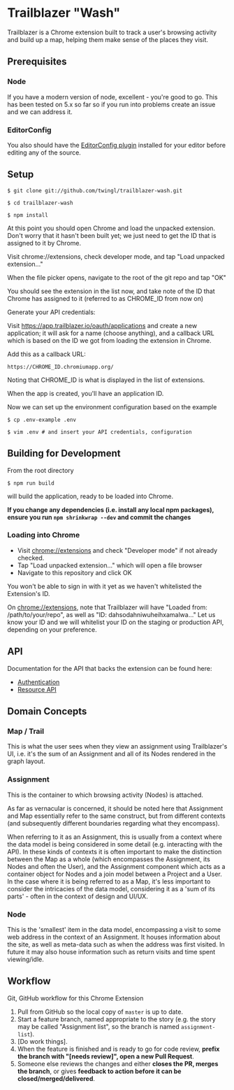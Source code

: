 # Trailblazer "Wash"

Trailblazer is a Chrome extension built to track a user's browsing activity and
build up a map, helping them make sense of the places they visit.

## Prerequisites

### Node

If you have a modern version of node, excellent - you're good to go. This has
been tested on 5.x so far so if you run into problems create an issue and we
can address it.

### EditorConfig 

You also should have the [EditorConfig plugin](http://editorconfig.org/)
installed for your editor before editing any of the source.

## Setup

    $ git clone git://github.com/twingl/trailblazer-wash.git

    $ cd trailblazer-wash

    $ npm install

At this point you should open Chrome and load the unpacked extension. Don't
worry that it hasn't been built yet; we just need to get the ID that is
assigned to it by Chrome.

Visit chrome://extensions, check developer mode, and tap "Load unpacked
extension..."

When the file picker opens, navigate to the root of the git repo and tap "OK"

You should see the extension in the list now, and take note of the ID that
Chrome has assigned to it (referred to as CHROME_ID from now on)

Generate your API credentials:

Visit https://app.trailblazer.io/oauth/applications and create a new
application; it will ask for a name (choose anything), and a callback URL which
is based on the ID we got from loading the extension in Chrome.

Add this as a callback URL:

    https://CHROME_ID.chromiumapp.org/

Noting that CHROME_ID is what is displayed in the list of extensions.

When the app is created, you'll have an application ID.

Now we can set up the environment configuration based on the example

    $ cp .env-example .env

    $ vim .env # and insert your API credentials, configuration

## Building for Development

From the root directory

    $ npm run build

will build the application, ready to be loaded into Chrome.

**If you change any dependencies (i.e. install any local npm packages), ensure
you run `npm shrinkwrap --dev` and commit the changes**

### Loading into Chrome

- Visit [chrome://extensions](chrome://extensions) and check "Developer mode" if
  not already checked.
- Tap "Load unpacked extension..." which will open a file browser
- Navigate to this repository and click OK

You won't be able to sign in with it yet as we haven't whitelisted the
Extension's ID.

On [chrome://extensions](chrome://extensions), note that Trailblazer will have
"Loaded from: /path/to/your/repo", as well as "ID: dahsodahniwuheihxamalwa..."
Let us know your ID and we will whitelist your ID on the staging or production
API, depending on your preference.

## API

Documentation for the API that backs the extension can be found here:

- [Authentication](http://docs.trailblazerauthentication.apiary.io/)
- [Resource API](http://docs.trailblazerapiv1.apiary.io/)

## Domain Concepts

### Map / Trail

This is what the user sees when they view an assignment using Trailblazer's UI,
i.e. it's the sum of an Assignment and all of its Nodes rendered in the graph
layout.

### Assignment

This is the container to which browsing activity (Nodes) is attached.

As far as vernacular is concerned, it should be noted here that Assignment and
Map essentially refer to the same construct, but from different contexts (and
subsequently different boundaries regarding what they encompass).

When referring to it as an Assignment, this is usually from a context where the
data model is being considered in some detail (e.g. interacting with the API).
In these kinds of contexts it is often important to make the distinction
between the Map as a whole (which encompasses the Assignment, its Nodes and
often the User), and the Assignment component which acts as a container object
for Nodes and a join model between a Project and a User. In the case where it
is being referred to as a Map, it's less important to consider the intricacies
of the data model, considering it as a 'sum of its parts' - often in the
context of design and UI/UX.

### Node

This is the 'smallest' item in the data model, encompassing a visit to some web
address in the context of an Assignment. It houses information about the site,
as well as meta-data such as when the address was first visited. In future it
may also house information such as return visits and time spent viewing/idle.

## Workflow

Git, GitHub workflow for this Chrome Extension

1. Pull from GitHub so the local copy of `master` is up to date.
2. Start a feature branch, named appropriate to the story (e.g. the story may
   be called "Assignment list", so the branch is named `assignment-list`).
3. \[Do work things\].
4. When the feature is finished and is ready to go for code review, **prefix the
   branch with "[needs review]", open a new Pull Request**.
5. Someone else reviews the changes and either **closes the PR, merges the
   branch**, or gives **feedback to action before it can be
   closed/merged/delivered**.
